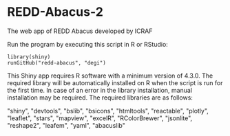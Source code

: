 # REDD-Abacus-2

The web app of REDD Abacus developed by ICRAF

Run the program by executing this script in R or RStudio:

    library(shiny)
    runGitHub("redd-abacus", "degi")

This Shiny app requires R software with a minimum version of 4.3.0. The required library will be automatically installed on R when the script is run for the first time. In case of an error in the library installation, manual installation may be required. The required libraries are as follows:  

"shiny", "devtools", "bslib", "bsicons", "htmltools", "reactable", "plotly", "leaflet", "stars", "mapview", "excelR", "RColorBrewer", "jsonlite", "reshape2", "leafem", "yaml", "abacuslib"
